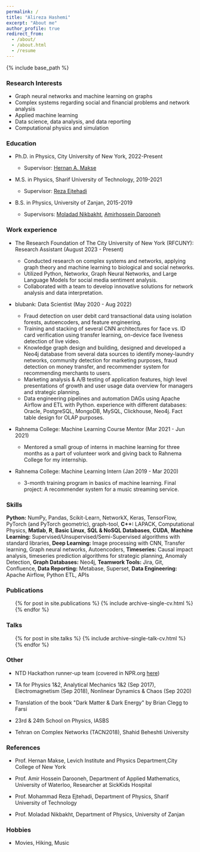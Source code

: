 ```yaml
---
permalink: /
title: "Alireza Hashemi"
excerpt: "About me"
author_profile: true
redirect_from: 
  - /about/
  - /about.html
  - /resume
---
```


{% include base_path %}

### Research Interests

* Graph neural networks and machine learning on graphs
* Complex systems regarding social and financial problems and network analysis
* Applied machine learning
* Data science, data analysis, and data reporting
* Computational physics and simulation

### Education

* Ph.D. in Physics, City University of New York, 2022-Present
  * Supervisor: [Hernan A. Makse](https://scholar.google.com/citations?user=Xa30RAUAAAAJ&hl=en&oi=ao)

* M.S. in Physics, Sharif University of Technology, 2019-2021
  * Supervisor: [Reza Ejtehadi](https://scholar.google.com/citations?user=FKH-RL4AAAAJ&hl=en)

* B.S. in Physics, University of Zanjan, 2015-2019
  * Supervisors: [Moladad Nikbakht](https://scholar.google.com/citations?user=0OdzVUwAAAAJ&hl=en), [Amirhossein Darooneh](https://www.researchgate.net/profile/Amir-Darooneh)


### Work experience

* The Research Foundation of The City University of New York (RFCUNY): Research Assistant (August 2023 - Present)
  * Conducted research on complex systems and networks, applying graph theory and machine learning to biological and social networks.
  * Utilized Python, Networkx, Graph Neural Networks, and Large Language Models for social media sentiment analysis.
  * Collaborated with a team to develop innovative solutions for network analysis and data interpretation.

* blubank: Data Scientist (May 2020 - Aug 2022)
  * Fraud detection on user debit card transactional data using isolation forests, autoencoders, and feature engineering.
  * Training and stacking of several CNN architectures for face vs. ID card verification using transfer learning, on-device face liveness detection of live video.
  * Knowledge graph design and building, designed and developed a Neo4j database from several data sources to identify money-laundry networks, community detection for marketing purposes, fraud detection on money transfer, and recommender system for recommending merchants to users.
  * Marketing analysis & A/B testing of application features, high level presentations of growth and user usage data overview for managers and strategic planning.
  * Data engineering pipelines and automation DAGs using Apache Airflow and ETL with Python. experience with different databases: Oracle, PostgreSQL, MongoDB, MySQL, Clickhouse, Neo4j. Fact table design for OLAP purposes.

* Rahnema College: Machine Learning Course Mentor (Mar 2021 - Jun 2021)
  * Mentored a small group of interns in machine learning for three months as a part of volunteer work and giving back to Rahnema College for my internship.

* Rahnema College: Machine Learning Intern (Jan 2019 - Mar 2020)
  * 3-month training program in basics of machine learning. Final project: A recommender system for a music streaming
service.
  
### Skills

**Python:** NumPy, Pandas, Scikit-Learn, NetworkX, Keras, TensorFlow, PyTorch (and PyTorch geometric), graph-tool, **C++:** LAPACK, Computational Physics, **Matlab**, **R**, **Basic Linux**, **SQL & NoSQL Databases**, **CUDA**, **Machine Learning:** Supervised/Unsupervised/Semi-Supervised algorithms with standard libraries, **Deep Learning:** Image processing with CNN, Transfer learning, Graph neural networks, Autoencoders, **Timeseries:** Causal impact analysis, timeseries prediction algorithms for strategic planning, Anomaly Detection, **Graph Databases:** Neo4j, **Teamwork Tools:** Jira, Git, Confluence, **Data Reporting:** Metabase, Superset, **Data Engineering:** Apache Airflow, Python ETL, APIs


### Publications

  <ul>{% for post in site.publications %}
    {% include archive-single-cv.html %}
  {% endfor %}</ul>
  
### Talks

  <ul>{% for post in site.talks %}
    {% include archive-single-talk-cv.html %}
  {% endfor %}</ul>
  
### Other

* NTD Hackathon runner-up team (covered in NPR.org [here](https://www.npr.org/sections/goatsandsoda/2021/06/10/1004317823/ready-set-think-hackathon-aims-to-kill-off-fake-health-rumors?t=1623391758841&t=1623400525877&t=1623401989271))

* TA for Physics 1&2, Analytical Mechanics 1&2 (Sep 2017), Electromagnetism (Sep 2018), Nonlinear Dynamics & Chaos (Sep 2020)

* Translation of the book "Dark Matter & Dark Energy" by Brian Clegg to Farsi

* 23rd & 24th School on Physics, IASBS

* Tehran  on Complex Networks (TACN2018), Shahid Beheshti University

### References

* Prof. Hernan Makse, Levich Institute and Physics Department,City College of New York

* Prof. Amir Hossein Darooneh, Department of Applied Mathematics, University of Waterloo, Researcher at SickKids Hospital

* Prof. Mohammad Reza Ejtehadi, Department of Physics, Sharif University of Technology

* Prof. Moladad Nikbakht, Department of Physics, University of Zanjan

### Hobbies

* Movies, Hiking, Music
